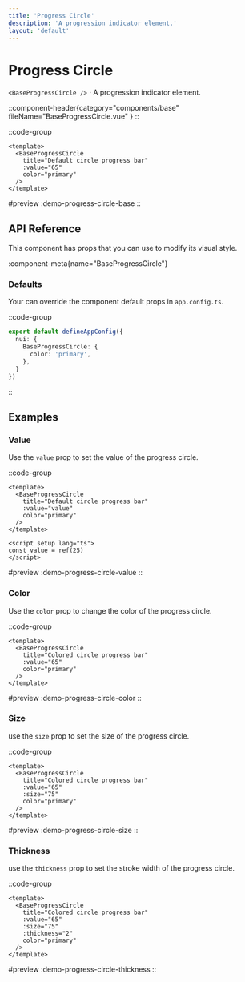 ```yaml
---
title: 'Progress Circle'
description: 'A progression indicator element.'
layout: 'default'
---
```


# Progress Circle

`<BaseProgressCircle />` · A progression indicator element.

::component-header{category="components/base" fileName="BaseProgressCircle.vue" }
::

::code-group

```vue [DemoProgressCircleBase.vue]
<template>
  <BaseProgressCircle
    title="Default circle progress bar"
    :value="65"
    color="primary"
  />
</template>
```

#preview
:demo-progress-circle-base
::

## API Reference

This component has props that you can use to modify its visual style.

:component-meta{name="BaseProgressCircle"}

### Defaults

Your can override the component default props in `app.config.ts`.

::code-group

```ts [app.config.ts]
export default defineAppConfig({
  nui: {
    BaseProgressCircle: {
      color: 'primary',
    },
  }
})
```
::

## Examples

### Value

Use the `value` prop to set the value of the progress circle.

::code-group

```vue [DemoProgressCircleValue.vue]
<template>
  <BaseProgressCircle
    title="Default circle progress bar"
    :value="value"
    color="primary"
  />
</template>

<script setup lang="ts">
const value = ref(25)
</script>
```

#preview
:demo-progress-circle-value
::

### Color

Use the `color` prop to change the color of the progress circle.

::code-group

```vue [DemoProgressCircleColor.vue]
<template>
  <BaseProgressCircle
    title="Colored circle progress bar"
    :value="65"
    color="primary"
  />
</template>
```

#preview
:demo-progress-circle-color
::

### Size

use the `size` prop to set the size of the progress circle.

::code-group

```vue [DemoProgressCircleSize.vue]
<template>
  <BaseProgressCircle
    title="Colored circle progress bar"
    :value="65"
    :size="75"
    color="primary"
  />
</template>
```

#preview
:demo-progress-circle-size
::

### Thickness

use the `thickness` prop to set the stroke width of the progress circle.

::code-group

```vue [DemoProgressCircleThickness.vue]
<template>
  <BaseProgressCircle
    title="Colored circle progress bar"
    :value="65"
    :size="75"
    :thickness="2"
    color="primary"
  />
</template>
```

#preview
:demo-progress-circle-thickness
::